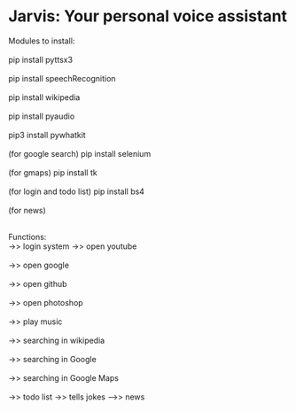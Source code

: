# Jarvis: Your personal voice assistant

Modules to install:<br><br>
pip install pyttsx3<br><br>
pip install speechRecognition<br><br>
pip install wikipedia<br><br>
pip install pyaudio<br><br>
pip3 install pywhatkit<br><br>  (for google search)
pip install selenium<br><br>  (for gmaps)
pip install tk<br><br>   (for login and todo list)
pip install bs4<br><br>  (for news)

 <br>
Functions: <br>
->> login system
->> open youtube<br><br>
->> open google<br><br>
->> open github<br><br>
->> open photoshop<br><br>
->> play music<br><br>
->> searching in wikipedia<br><br>
->> searching in Google<br><br>
->> searching in Google Maps<br><br>
->> todo list
->> tells jokes
-->> news
